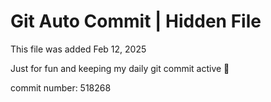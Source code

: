 # Git Auto Commit | Hidden File

This file was added Feb 12, 2025

Just for fun and keeping my daily git commit active 🤪

commit number: 518268
